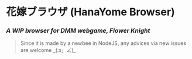 # 花嫁ブラウザ (HanaYome Browser)
### _A WIP browser for DMM webgame, Flower Knight_


> Since it is made by a newbee in NodeJS, any advices via new issues are welcome \_(:з」∠)\_
